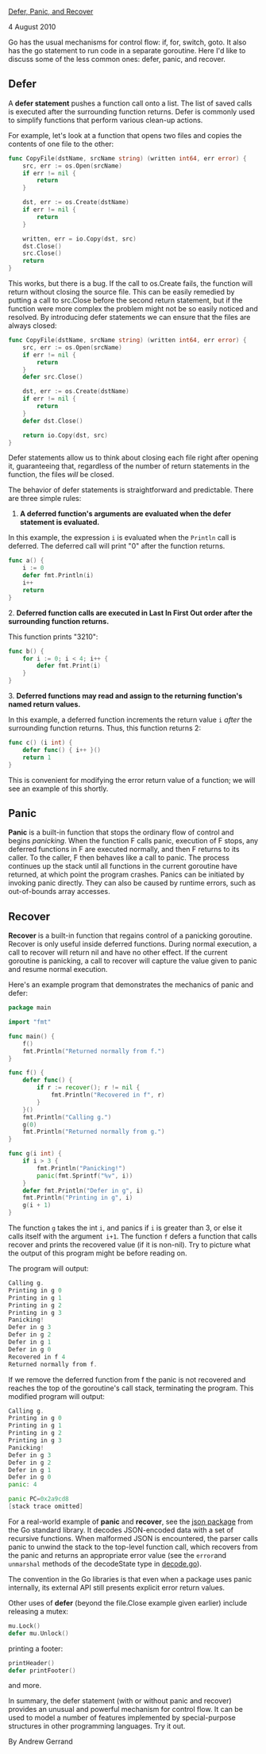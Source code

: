 [Defer, Panic, and Recover](https://blog.golang.org/defer-panic-and-recover)

4 August 2010

Go has the usual mechanisms for control flow: if, for, switch, goto. It also has the go statement to run code in a separate goroutine. Here I'd like to discuss some of the less common ones: defer, panic, and recover.

## Defer

A **defer statement** pushes a function call onto a list. The list of saved calls is executed after the surrounding function returns. Defer is commonly used to simplify functions that perform various clean-up actions.

For example, let's look at a function that opens two files and copies the contents of one file to the other:

``` go
func CopyFile(dstName, srcName string) (written int64, err error) {
    src, err := os.Open(srcName)
    if err != nil {
        return
    }

    dst, err := os.Create(dstName)
    if err != nil {
        return
    }

    written, err = io.Copy(dst, src)
    dst.Close()
    src.Close()
    return
}
```
This works, but there is a bug. If the call to os.Create fails, the function will return without closing the source file. This can be easily remedied by putting a call to src.Close before the second return statement, but if the function were more complex the problem might not be so easily noticed and resolved. By introducing defer statements we can ensure that the files are always closed:

``` go
func CopyFile(dstName, srcName string) (written int64, err error) {
    src, err := os.Open(srcName)
    if err != nil {
        return
    }
    defer src.Close()

    dst, err := os.Create(dstName)
    if err != nil {
        return
    }
    defer dst.Close()

    return io.Copy(dst, src)
}
```

Defer statements allow us to think about closing each file right after opening it, guaranteeing that, regardless of the number of return statements in the function, the files *will* be closed.

The behavior of defer statements is straightforward and predictable. There are three simple rules:
1. **A deferred function's arguments are evaluated when the defer statement is evaluated.**

In this example, the expression `i` is evaluated when the `Println` call is deferred. The deferred call will print "0" after the function returns.

``` go
func a() {
    i := 0
    defer fmt.Println(i)
    i++
    return
}
```

2. **Deferred function calls are executed in Last In First Out order after the surrounding function returns.**

This function prints "3210":
``` go
func b() {
    for i := 0; i < 4; i++ {
        defer fmt.Print(i)
    }
}
```

3. **Deferred functions may read and assign to the returning function's named return values.**

In this example, a deferred function increments the return value `i` *after* the surrounding function returns. Thus, this function returns 2:

``` go
func c() (i int) {
    defer func() { i++ }()
    return 1
}
```

This is convenient for modifying the error return value of a function; we will see an example of this shortly.

## Panic

**Panic** is a built-in function that stops the ordinary flow of control and begins *panicking*. When the function F calls panic, execution of F stops, any deferred functions in F are executed normally, and then F returns to its caller. To the caller, F then behaves like a call to panic. The process continues up the stack until all functions in the current goroutine have returned, at which point the program crashes. Panics can be initiated by invoking panic directly. They can also be caused by runtime errors, such as out-of-bounds array accesses.

## Recover 

**Recover** is a built-in function that regains control of a panicking goroutine. Recover is only useful inside deferred functions. During normal execution, a call to recover will return nil and have no other effect. If the current goroutine is panicking, a call to recover will capture the value given to panic and resume normal execution.

Here's an example program that demonstrates the mechanics of panic and defer:

``` go
package main

import "fmt"

func main() {
    f()
    fmt.Println("Returned normally from f.")
}

func f() {
    defer func() {
        if r := recover(); r != nil {
            fmt.Println("Recovered in f", r)
        }
    }()
    fmt.Println("Calling g.")
    g(0)
    fmt.Println("Returned normally from g.")
}

func g(i int) {
    if i > 3 {
        fmt.Println("Panicking!")
        panic(fmt.Sprintf("%v", i))
    }
    defer fmt.Println("Defer in g", i)
    fmt.Println("Printing in g", i)
    g(i + 1)
}
```

The function `g` takes the int `i`, and panics if `i` is greater than 3, or else it calls itself with the argument` i+1`. The function `f` defers a function that calls recover and prints the recovered value (if it is non-nil). Try to picture what the output of this program might be before reading on.

The program will output:

``` go
Calling g.
Printing in g 0
Printing in g 1
Printing in g 2
Printing in g 3
Panicking!
Defer in g 3
Defer in g 2
Defer in g 1
Defer in g 0
Recovered in f 4
Returned normally from f.
```

If we remove the deferred function from f the panic is not recovered and reaches the top of the goroutine's call stack, terminating the program. This modified program will output:

``` go 
Calling g.
Printing in g 0
Printing in g 1
Printing in g 2
Printing in g 3
Panicking!
Defer in g 3
Defer in g 2
Defer in g 1
Defer in g 0
panic: 4

panic PC=0x2a9cd8
[stack trace omitted]
```

For a real-world example of **panic** and **recover**, see the [json package](https://golang.org/pkg/encoding/json/) from the Go standard library. It decodes JSON-encoded data with a set of recursive functions. When malformed JSON is encountered, the parser calls panic to unwind the stack to the top-level function call, which recovers from the panic and returns an appropriate error value (see the `error`and `unmarshal` methods of the decodeState type in [decode.go](https://golang.org/src/pkg/encoding/json/decode.go)).

The convention in the Go libraries is that even when a package uses panic internally, its external API still presents explicit error return values.

Other uses of **defer** (beyond the file.Close example given earlier) include releasing a mutex:

``` go
mu.Lock()
defer mu.Unlock()
```

printing a footer:

``` go
printHeader()
defer printFooter()
```

and more.

In summary, the defer statement (with or without panic and recover) provides an unusual and powerful mechanism for control flow. It can be used to model a number of features implemented by special-purpose structures in other programming languages. Try it out.

By Andrew Gerrand